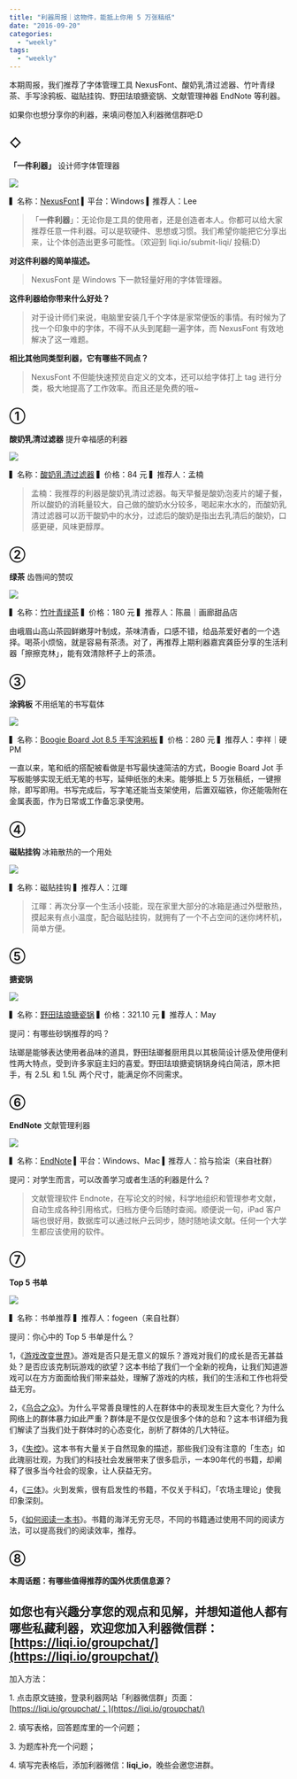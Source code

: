 ```yaml
---
title: "利器周报｜这物件，能抵上你用 5 万张稿纸"
date: "2016-09-20"
categories: 
  - "weekly"
tags: 
  - "weekly"
---
```


本期周报，我们推荐了字体管理工具 NexusFont、酸奶乳清过滤器、竹叶青绿茶、手写涂鸦板、磁贴挂钩、野田珐琅搪瓷锅、文献管理神器 EndNote 等利器。

如果你也想分享你的利器，来填问卷加入利器微信群吧:D

## ◇

**「一件利器」** 设计师字体管理器

![](/images/21517.jpg)

▍名称：[NexusFont](https://www.xiles.net/) ▍平台：Windows ▍推荐人：Lee

> 「**一件利器**」：无论你是工具的使用者，还是创造者本人。你都可以给大家推荐任意一件利器。可以是软硬件、思想或习惯。我们希望你能把它分享出来，让个体创造出更多可能性。（欢迎到 liqi.io/submit-liqi/ 投稿:D）

**对这件利器的简单描述。**

> NexusFont 是 Windows 下一款轻量好用的字体管理器。

**这件利器给你带来什么好处？**

> 对于设计师们来说，电脑里安装几千个字体是家常便饭的事情。有时候为了找一个印象中的字体，不得不从头到尾翻一遍字体，而 NexusFont 有效地解决了这一难题。

**相比其他同类型利器，它有哪些不同点？**

> NexusFont 不但能快速预览自定义的文本，还可以给字体打上 tag 进行分类，极大地提高了工作效率。而且还是免费的哦~

## ①

**酸奶乳清过滤器** 提升幸福感的利器

![](/images/78504.jpg)

▍名称：[酸奶乳清过滤器](https://www.taobao.com/article/DkDpFUCJEYD3BaEq.html) ▍价格：84 元 ▍推荐人：孟楠

> 孟楠：我推荐的利器是酸奶乳清过滤器。每天早餐是酸奶泡麦片的罐子餐，所以酸奶的消耗量较大，自己做的酸奶水分较多，喝起来水水的，而酸奶乳清过滤器可以沥干酸奶中的水分，过滤后的酸奶是指出去乳清后的酸奶，口感更硬，风味更醇厚。

## ②

**绿茶** 齿唇间的赞叹

![](/images/29218.jpg)

▍名称：[竹叶青绿茶](https://item.jd.com/1004927673.html) ▍价格：180 元 ▍推荐人：陈晨｜画廊甜品店

由峨眉山高山茶园鲜嫩芽叶制成，茶味清香，口感不错，给品茶爱好者的一个选择。喝茶小烦恼，就是容易有茶渍。对了，再推荐上期利器嘉宾龚臣分享的生活利器「擦擦克林」，能有效清除杯子上的茶渍。

## ③

**涂鸦板** 不用纸笔的书写载体

![](/images/14438-500x330.jpg)

▍名称：[Boogie Board Jot 8.5 手写涂鸦板](https://item.jd.com/10201409389.html) ▍价格：280 元 ▍推荐人：李祥｜硬 PM

一直以来，笔和纸的搭配被看做是书写最快速简洁的方式，Boogie Board Jot 手写板能够实现无纸无笔的书写，延伸纸张的未来。能够抵上 5 万张稿纸，一键擦除，即写即用。书写完成后，写字笔还能当支架使用，后置双磁铁，你还能吸附在金属表面，作为日常或工作备忘录使用。

## ④

**磁贴挂钩** 冰箱散热的一个用处

![](/images/75106-1024x1024.jpg)

▍名称：磁贴挂钩 ▍推荐人：江暉

> 江暉：再次分享一个生活小技能，现在家里大部分的冰箱是通过外壁散热，摸起来有点小温度，配合磁贴挂钩，就拥有了一个不占空间的迷你烤杯机，简单方便。

## ⑤

**搪瓷锅**

![](/images/20440.jpg)

▍名称：[野田珐琅搪瓷锅](https://item.taobao.com/item.htm?spm=a230r.1.14.35.LKBqHH&id=37698409455&ns=1&abbucket=20#detail) ▍价格：321.10 元 ▍推荐人：May

提问：有哪些砂锅推荐的吗？

珐瑯是能够表达使用者品味的道具，野田珐瑯餐厨用具以其极简设计感及使用便利性两大特点，受到许多家庭主妇的喜爱。野田珐琅搪瓷锅锅身纯白简洁，原木把手，有 2.5L 和 1.5L 两个尺寸，能满足你不同需求。

## ⑥

**EndNote** 文献管理利器

![](/images/64750.jpg)

▍名称：[EndNote](https://endnote.com/) ▍平台：Windows、Mac ▍推荐人：拾与拾柒（来自社群）

提问：对学生而言，可以改善学习或者生活的利器是什么？

> 文献管理软件 Endnote，在写论文的时候，科学地组织和管理参考文献，自动生成各种引用格式，归档方便今后随时查阅。顺便说一句，iPad 客户端也很好用，数据库可以通过帐户云同步，随时随地读文献。任何一个大学生都应该使用的软件。

## ⑦

**Top 5 书单**

![](/images/43760-500x333.jpg)

▍名称：书单推荐 ▍推荐人：fogeen（来自社群）

提问：你心中的 Top 5 书单是什么？

1，《[游戏改变世界](https://book.douban.com/subject/10828002/)》。游戏是否只是无意义的娱乐？游戏对我们的成长是否无甚益处？是否应该克制玩游戏的欲望？这本书给了我们一个全新的视角，让我们知道游戏可以在方方面面给我们带来益处，理解了游戏的内核，我们的生活和工作也将受益无穷。

2，《[乌合之众](https://book.douban.com/subject/1012611/)》。为什么平常善良理性的人在群体中的表现发生巨大变化？为什么网络上的群体暴力如此严重？群体是不是仅仅是很多个体的总和？这本书详细为我们解读了当我们处于群体时的心态变化，剖析了群体的几大特征。

3，《[失控](https://book.douban.com/subject/5375620/)》。这本书有大量关于自然现象的描述，那些我们没有注意的「生态」如此瑰丽壮观，为我们的科技社会发展带来了很多启示，一本90年代的书籍，却阐释了很多当今社会的现象，让人获益无穷。

4，《[三体](https://book.douban.com/subject/2567698/)》。火到发紫，很有启发性的书籍，不仅关于科幻，「农场主理论」使我印象深刻。

5，《[如何阅读一本书](https://book.douban.com/subject/1013208/)》。书籍的海洋无穷无尽，不同的书籍通过使用不同的阅读方法，可以提高我们的阅读效率，推荐。

## ⑧

**本周话题：有哪些值得推荐的国外优质信息源？**

## 如您也有兴趣分享您的观点和见解，并想知道他人都有哪些私藏利器，欢迎您加入利器微信群：[https://liqi.io/groupchat/](https://liqi.io/groupchat/)

加入方法：

1\. 点击原文链接，登录利器网站「利器微信群」页面：[https://liqi.io/groupchat/；](https://liqi.io/groupchat/)

2\. 填写表格，回答题库里的一个问题；

3\. 为题库补充一个问题；

4\. 填写完表格后，添加利器微信：**liqi\_io**，晚些会邀您进群。
